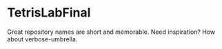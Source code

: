 # TetrisLabFinal
Great repository names are short and memorable. Need inspiration? How about verbose-umbrella.
